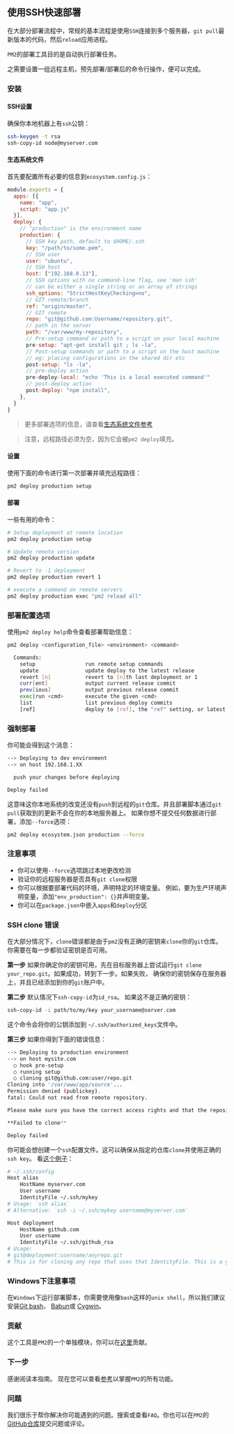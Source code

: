 ## 使用SSH快速部署

在大部分部署流程中，常规的基本流程是使用`SSH`连接到多个服务器，`git pull`最新版本的代码，然后`reload`应用进程。

`PM2`的部署工具目的是自动执行部署任务。

之需要设置一组远程主机，预先部署/部署后的命令行操作，便可以完成。

### 安装
#### SSH设置

确保你本地机器上有`ssh`公钥：
```bash
ssh-keygen -t rsa
ssh-copy-id node@myserver.com
```
#### 生态系统文件

首先要配置所有必要的信息到`ecosystem.config.js`：
```javascript
module.exports = {
  apps: [{
    name: "app",
    script: "app.js"
  }],
  deploy: {
    // "production" is the environment name
    production: {
      // SSH key path, default to $HOME/.ssh
      key: "/path/to/some.pem",
      // SSH user
      user: "ubuntu",
      // SSH host
      host: ["192.168.0.13"],
      // SSH options with no command-line flag, see 'man ssh'
      // can be either a single string or an array of strings
      ssh_options: "StrictHostKeyChecking=no",
      // GIT remote/branch
      ref: "origin/master",
      // GIT remote
      repo: "git@github.com:Username/repository.git",
      // path in the server
      path: "/var/www/my-repository",
      // Pre-setup command or path to a script on your local machine
      pre-setup: "apt-get install git ; ls -la",
      // Post-setup commands or path to a script on the host machine
      // eg: placing configurations in the shared dir etc
      post-setup: "ls -la",
      // pre-deploy action
      pre-deploy-local: "echo 'This is a local executed command'"
      // post-deploy action
      post-deploy: "npm install",
    },
  }
}
```

> 更多部署选项的信息，请查看[生态系统文件参考](../reference/ecosystem_file.md)

> 注意，远程路径必须为空，因为它会被`pm2 deploy`填充。

#### 设置
使用下面的命令进行第一次部署并填充远程路径：
```bash
pm2 deploy production setup
```

#### 部署
一些有用的命令：
```bash
# Setup deployment at remote location
pm2 deploy production setup

# Update remote version
pm2 deploy production update

# Revert to -1 deployment
pm2 deploy production revert 1

# execute a command on remote servers
pm2 deploy production exec "pm2 reload all"
```

### 部署配置选项
使用`pm2 deploy help`命令查看部署帮助信息：
```bash
pm2 deploy <configuration_file> <environment> <command>

  Commands:
    setup                run remote setup commands
    update               update deploy to the latest release
    revert [n]           revert to [n]th last deployment or 1
    curr[ent]            output current release commit
    prev[ious]           output previous release commit
    exec|run <cmd>       execute the given <cmd>
    list                 list previous deploy commits
    [ref]                deploy to [ref], the "ref" setting, or latest tag
```

### 强制部署
你可能会得到这个消息：
```bash
--> Deploying to dev environment
--> on host 192.168.1.XX

  push your changes before deploying

Deploy failed
```

这意味这你本地系统的改变还没有`push`到远程的`git`仓库。并且部署脚本通过`git pull`获取到的更新不会在你的本地服务器上。
如果你想不提交任何数据进行部署，添加`--force`选项：
```bash
pm2 deploy ecosystem.json production --force
```

### 注意事项

- 你可以使用`--force`选项跳过本地更改检测
- 验证你的远程服务器是否具有`git clone`权限
- 你可以根据要部署代码的环境，声明特定的环境变量。 例如，要为生产环境声明变量，添加`"env_production": {}`并声明变量。
- 你可以在`package.json`中嵌入`apps`和`deploy`分区

### SSH clone 错误
在大部分情况下，`clone`错误都是由于`pm2`没有正确的密钥来`clone`你的`git`仓库。你需要在每一步都验证密钥是否可用。

**第一步** 如果你确定你的密钥可用，先在目标服务器上尝试运行`git clone your_repo.git`。如果成功，转到下一步。如果失败，
确保你的密钥保存在服务器上，并且已经添加到你的`git`账户中。

**第二步** 默认情况下`ssh-copy-id`为`id_rsa`。 如果这不是正确的密钥：
```bash
ssh-copy-id -i path/to/my/key your_username@server.com
```

这个命令会将你的公钥添加到 `~/.ssh/authorized_keys`文件中。

**第三步** 如果你得到下面的错误信息：
```bash
--> Deploying to production environment
--> on host mysite.com
  ○ hook pre-setup
  ○ running setup
  ○ cloning git@github.com:user/repo.git
Cloning into '/var/www/app/source'...
Permission denied (publickey).
fatal: Could not read from remote repository.

Please make sure you have the correct access rights and that the repository exists.

**Failed to clone**

Deploy failed
```

你可能会想创建一个`ssh`配置文件。这可以确保从指定的仓库`clone`并使用正确的`ssh key`。
看[这个例子](https://gist.github.com/Protosac/c3fb459b1a942f161f23556f61a67d66)：
```bash
# ~/.ssh/config
Host alias
    HostName myserver.com
    User username
    IdentityFile ~/.ssh/mykey
# Usage: `ssh alias`
# Alternative: `ssh -i ~/.ssh/mykey username@myserver.com`

Host deployment
    HostName github.com
    User username
    IdentityFile ~/.ssh/github_rsa
# Usage:
# git@deployment:username/anyrepo.git
# This is for cloning any repo that uses that IdentityFile. This is a good way to make sure that your remote cloning commands use the appropriate key
```
### Windows下注意事项
在`Windows`下运行部署脚本，你需要使用像`bash`这样的`unix shell`，所以我们建议安装[Git bash](https://git-scm.com/download/win)，
[Babun](http://babun.github.io/)或 [Cygwin](https://cygwin.com/install.html)。

### 贡献
这个工具是`PM2`的一个单独模块，你可以在[这里](https://github.com/Unitech/pm2-deploy)贡献。

### 下一步
感谢阅读本指南。
现在您可以查看[参考](../reference)以掌握`PM2`的所有功能。

### 问题
我们很乐于帮你解决你可能遇到的问题。搜索或查看`FAQ`。你也可以在`PM2`的[GitHub仓库](https://github.com/Unitech/pm2/issues)提交问题或评论。
